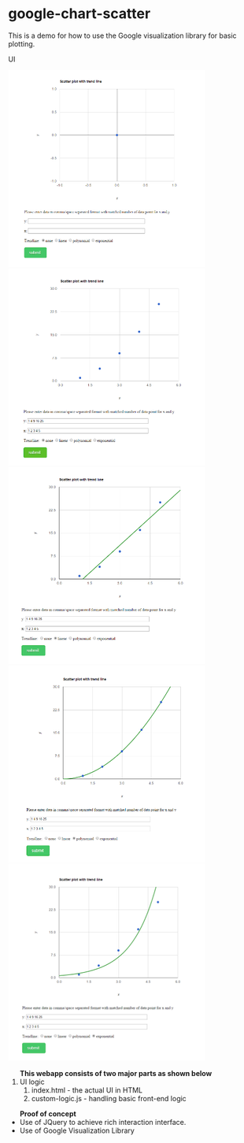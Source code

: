 # google-chart-scatter
This is a demo for how to use the Google visualization library for basic plotting.

<p>UI</p>
<img src='/img/init.png?raw=true' alt="1" height="400px" width='400'>

<img src='/img/none.png?raw=true' alt="1" height="400px" width='400'>

<img src='/img/linear.png?raw=true' alt="2" height="400px" width='400'>

<img src='/img/polynomial.png?raw=true' alt="6" height="400px" width='400'>

<img src='/img/exponential.png?raw=true' alt="6" height="400px" width='400'>

<ol><b>This webapp consists of two major parts as shown below</b>
  <li>UI logic
    <ol>
      <li>index.html - the actual UI in HTML</li>
      <li>custom-logic.js - handling basic front-end logic</li>
    </ol>
  </li>
</ol>

<ul><b>Proof of concept</b>
  <li>Use of JQuery to achieve rich interaction interface.</li>
  <li>Use of Google Visualization Library</li>
</ul>
